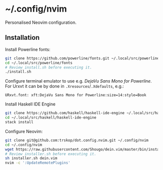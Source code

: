# ~/.config/nvim

Personalised Neovim configuration.

## Installation

Install Powerline fonts:

```Bash
git clone https://github.com/powerline/fonts.git ~/.local/src/powerline/fonts
cd ~/.local/src/powerline/fonts
# Review install.sh before executing it.
./install.sh
```

Configure terminal emulator to use e.g. *DejaVu Sans Mono for Powerline*. For
Urxvt it can be by done in `.Xresources`/`.Xdefaults`, e.g.:

```
URxvt.font: xft:DejaVu Sans Mono for Powerline:size=14:style=Book
```

Install Haskell IDE Engine

```Bash
git clone https://github.com/haskell/haskell-ide-engine ~/.local/src/haskell/haskell-ide-engine
cd ~/.local/src/haskell/haskell-ide-engine
stack install
```

Configure Neovim:

```Bash
git clone git@github.com:trskop/dot.config.nvim.git ~/.config/nvim
cd ~/.config/nvim
wget https://raw.githubusercontent.com/Shougo/dein.vim/master/bin/installer.sh
# Review installer.sh before executing it.
sh installer.sh dein.vim
nvim -c ':UpdateRemotePlugins'
```

